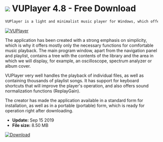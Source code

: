 # ![](https://cdn.softexe.net/static/icon/f/vuplayer-8908.png) VUPlayer 4.8 - Free Download

```sh
VUPlayer is a light and minimalist music player for Windows, which offers support for files in the most popular formats - including MOD, MTM, S3M, XM, IT, MO3, MP3, MP4, MPC, OGG, FLAC, APE, WV, AIFF, WMA, WAV and MIDI. It also supports playback of Audio-CDs.
```
[![VUPlayer](https://gallery.dpcdn.pl/imgc/Tools/81824/g_-_420x350_1.5_-_xf36f468c-daee-4913-ab16-1d34496dc535.png)](https://softexe.net/win/multimedia/audio-video-players/vuplayer:haRh.html)

The application has been created with a strong emphasis on simplicity, which is why it offers mostly only the necessary functions for comfortable music playback. The main program window, apart from the navigation panel and playlist, contains a tree with the contents of the library and the area in which we will display, for example, an oscilloscope, spectrum analyzer or album cover.
 
 VUPlayer very well handles the playback of individual files, as well as containing thousands of playlist songs. It has support for keyboard shortcuts that will improve the player's operation, and also offers sound normalization functions (ReplayGain).
 
 The creator has made the application available in a standard form for installation, as well as in a portable (portable) form, which is ready for operation right after downloading.


- **Update:** Sep 15 2019
- **File size:** 8.50 MB

[![Download](https://cdn.softexe.net/static/img/download.png)](https://softexe.net/win/multimedia/audio-video-players/vuplayer:haRh.html)

